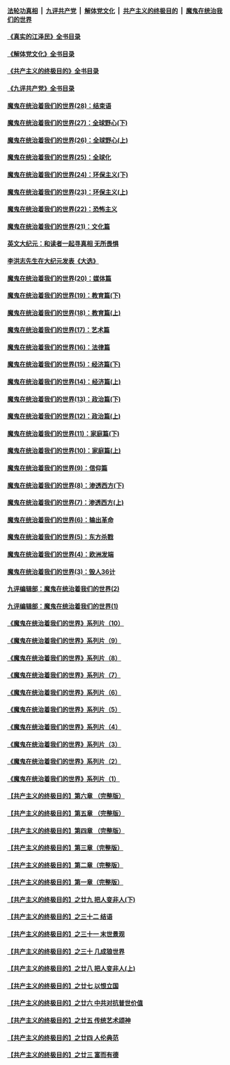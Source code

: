 ####  [法轮功真相](../../../../basic/blob/master/README.md?t=05082201) &nbsp;|&nbsp; [九评共产党](../../../../9ping.md/blob/master/README.md?t=05082201) &nbsp;|&nbsp; [解体党文化](../../../../jtdwh.md/blob/master/README.md?t=05082201)  &nbsp;|&nbsp; [共产主义的终极目的](../../../../gczydzjmd.md/blob/master/README.md?t=05082201) &nbsp;|&nbsp; [魔鬼在统治我们的世界](../../../../mgztzwmdsj.md/blob/master/README.md?t=05082201) 

#### [《真实的江泽民》全书目录](../pages/nsc422/n13721399.md?t=05082201) 

#### [《解体党文化》全书目录](../pages/nsc422/n13721157.md?t=05082201) 

#### [《共产主义的终极目的》全书目录](../pages/nsc422/n13721048.md?t=05082201) 

#### [《九评共产党》全书目录](../pages/nsc422/n13708085.md?t=05082201) 

#### [魔鬼在统治着我们的世界(28)：结束语](../pages/nsc422/n10936246.md?t=05082201) 

#### [魔鬼在统治着我们的世界(27)：全球野心(下)](../pages/nsc422/n10928319.md?t=05082201) 

#### [魔鬼在统治着我们的世界(26)：全球野心(上)](../pages/nsc422/n10900318.md?t=05082201) 

#### [魔鬼在统治着我们的世界(25)：全球化](../pages/nsc422/n10788205.md?t=05082201) 

#### [魔鬼在统治着我们的世界(24)：环保主义(下)](../pages/nsc422/n10695307.md?t=05082201) 

#### [魔鬼在统治着我们的世界(23)：环保主义(上)](../pages/nsc422/n10688613.md?t=05082201) 

#### [魔鬼在统治着我们的世界(22)：恐怖主义](../pages/nsc422/n10614727.md?t=05082201) 

#### [魔鬼在统治着我们的世界(21)：文化篇](../pages/nsc422/n10597706.md?t=05082201) 

#### [英文大纪元：和读者一起寻真相 无所畏惧](../pages/nsc422/n12542027.md?t=05082201) 

#### [李洪志先生在大纪元发表《大选》](../pages/nsc422/n12534746.md?t=05082201) 

#### [魔鬼在统治着我们的世界(20)：媒体篇](../pages/nsc422/n10586579.md?t=05082201) 

#### [魔鬼在统治着我们的世界(19)：教育篇(下)](../pages/nsc422/n10564808.md?t=05082201) 

#### [魔鬼在统治着我们的世界(18)：教育篇(上)](../pages/nsc422/n10526970.md?t=05082201) 

#### [魔鬼在统治着我们的世界(17)：艺术篇](../pages/nsc422/n10499093.md?t=05082201) 

#### [魔鬼在统治着我们的世界(16)：法律篇](../pages/nsc422/n10485969.md?t=05082201) 

#### [魔鬼在统治着我们的世界(15)：经济篇(下)](../pages/nsc422/n10469975.md?t=05082201) 

#### [魔鬼在统治着我们的世界(14)：经济篇(上)](../pages/nsc422/n10457370.md?t=05082201) 

#### [魔鬼在统治着我们的世界(13)：政治篇(下)](../pages/nsc422/n10448270.md?t=05082201) 

#### [魔鬼在统治着我们的世界(12)：政治篇(上)](../pages/nsc422/n10444576.md?t=05082201) 

#### [魔鬼在统治着我们的世界(11)：家庭篇(下)](../pages/nsc422/n10440961.md?t=05082201) 

#### [魔鬼在统治着我们的世界(10)：家庭篇(上)](../pages/nsc422/n10435448.md?t=05082201) 

#### [魔鬼在统治着我们的世界(9)：信仰篇](../pages/nsc422/n10432159.md?t=05082201) 

#### [魔鬼在统治着我们的世界(8)：渗透西方(下)](../pages/nsc422/n10429603.md?t=05082201) 

#### [魔鬼在统治着我们的世界(7)：渗透西方(上)](../pages/nsc422/n10426013.md?t=05082201) 

#### [魔鬼在统治着我们的世界(6)：输出革命](../pages/nsc422/n10421536.md?t=05082201) 

#### [魔鬼在统治着我们的世界(5)：东方杀戮](../pages/nsc422/n10417707.md?t=05082201) 

#### [魔鬼在统治着我们的世界(4)：欧洲发端](../pages/nsc422/n10414890.md?t=05082201) 

#### [魔鬼在统治着我们的世界(3)：毁人36计](../pages/nsc422/n10411583.md?t=05082201) 

#### [九评编辑部：魔鬼在统治着我们的世界(2)](../pages/nsc422/n10410036.md?t=05082201) 

#### [九评编辑部：魔鬼在统治着我们的世界(1)](../pages/nsc422/n10406825.md?t=05082201) 

#### [《魔鬼在统治着我们的世界》系列片（10）](../pages/nsc422/n12292670.md?t=05082201) 

#### [《魔鬼在统治着我们的世界》系列片（9）](../pages/nsc422/n12290859.md?t=05082201) 

#### [《魔鬼在统治着我们的世界》系列片（8）](../pages/nsc422/n12287445.md?t=05082201) 

#### [《魔鬼在统治着我们的世界》系列片（7）](../pages/nsc422/n12283425.md?t=05082201) 

#### [《魔鬼在统治着我们的世界》系列片（6）](../pages/nsc422/n12282314.md?t=05082201) 

#### [《魔鬼在统治着我们的世界》系列片（5）](../pages/nsc422/n12281419.md?t=05082201) 

#### [《魔鬼在统治着我们的世界》系列片（4）](../pages/nsc422/n12274024.md?t=05082201) 

#### [《魔鬼在统治着我们的世界》系列片（3）](../pages/nsc422/n12271322.md?t=05082201) 

#### [《魔鬼在统治着我们的世界》系列片（2）](../pages/nsc422/n12269049.md?t=05082201) 

#### [《魔鬼在统治着我们的世界》系列片（1）](../pages/nsc422/n12267575.md?t=05082201) 

#### [【共产主义的终极目的】第六章 （完整版）](../pages/nsc422/n11428913.md?t=05082201) 

#### [【共产主义的终极目的】第五章 （完整版）](../pages/nsc422/n11428912.md?t=05082201) 

#### [【共产主义的终极目的】第四章 （完整版）](../pages/nsc422/n11428907.md?t=05082201) 

#### [【共产主义的终极目的】第三章（完整版）](../pages/nsc422/n11428848.md?t=05082201) 

#### [【共产主义的终极目的】第二章（完整版）](../pages/nsc422/n11428831.md?t=05082201) 

#### [【共产主义的终极目的】第一章（完整版）](../pages/nsc422/n11417651.md?t=05082201) 

#### [【共产主义的终极目的】之廿九 把人变非人(下)](../pages/nsc422/n11344140.md?t=05082201) 

#### [【共产主义的终极目的】之三十二 结语](../pages/nsc422/n11360535.md?t=05082201) 

#### [【共产主义的终极目的】之三十一 末世景观](../pages/nsc422/n11351129.md?t=05082201) 

#### [【共产主义的终极目的】之三十 几成狼世界](../pages/nsc422/n11348280.md?t=05082201) 

#### [【共产主义的终极目的】之廿八 把人变非人(上)](../pages/nsc422/n11340492.md?t=05082201) 

#### [【共产主义的终极目的】之廿七 以恨立国](../pages/nsc422/n11336944.md?t=05082201) 

#### [【共产主义的终极目的】之廿六 中共对抗普世价值](../pages/nsc422/n11324785.md?t=05082201) 

#### [【共产主义的终极目的】之廿五 传统艺术颂神](../pages/nsc422/n11296396.md?t=05082201) 

#### [【共产主义的终极目的】之廿四 人伦典范](../pages/nsc422/n11296397.md?t=05082201) 

#### [【共产主义的终极目的】之廿三 富而有德](../pages/nsc422/n11283598.md?t=05082201) 

